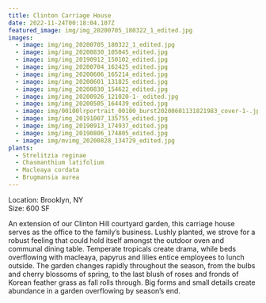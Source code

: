 ```yaml
---
title: Clinton Carriage House
date: 2022-11-24T00:18:04.107Z
featured_image: img/img_20200705_180322_1_edited.jpg
images:
  - image: img/img_20200705_180322_1_edited.jpg
  - image: img/img_20200830_105045_edited.jpg
  - image: img/img_20190912_150102_edited.jpg
  - image: img/img_20200704_162425_edited.jpg
  - image: img/img_20200606_165214_edited.jpg
  - image: img/img_20200601_131825_edited.jpg
  - image: img/img_20200830_154622_edited.jpg
  - image: img/img_20200926_121020-1-_edited.jpg
  - image: img/img_20200505_164439_edited.jpg
  - image: img/00100lrportrait_00100_burst20200601131821983_cover-1-.jpg
  - image: img/img_20191007_135755_edited.jpg
  - image: img/img_20190913_174937_edited.jpg
  - image: img/img_20190806_174805_edited.jpg
  - image: img/mvimg_20200828_134729_edited.jpg
plants:
  - Strelitzia reginae
  - Chasmanthium latifolium
  - Macleaya cordata
  - Brugmansia aurea
---
```

L﻿ocation: Brooklyn, NY\
S﻿ize: 600 SF



An extension of our Clinton Hill courtyard garden, this carriage house serves as the office to the family’s business. Lushly planted, we strove for a robust feeling that could hold itself amongst the outdoor oven and communal dining table. Temperate tropicals create drama, while beds overflowing with macleaya, papyrus and lilies entice employees to lunch outside. The garden changes rapidly throughout the season, from the bulbs and cherry blossoms of spring, to the last blush of roses and fronds of Korean feather grass as fall rolls through. Big forms and small details create abundance in a garden overflowing by season’s end.